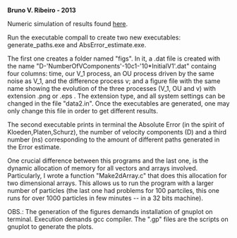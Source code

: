 **Bruno V. Ribeiro - 2013**

Numeric simulation of results found [here](https://link.springer.com/article/10.1007/s10955-013-0835-4).

Run the executable compall to create two new executables: generate_paths.exe
 and AbsError_estimate.exe.

The first one creates a folder named "figs". In it, a .dat file is created with the name "D-'NumberOfVComponents'-10c1-'10*InitialV1'.dat"
containg four columns: time, our V_1 process, an OU process driven by the same noise as V_1, and the difference process v;
and a figure file with the same name showing the evolution of the three processes (V_1, OU and v) with extension .png or .eps .
The extension type, and all system settings can be changed in the file "data2.in".
Once the executables are generated, one may only change this file in order to get different results.


The second executable prints in terminal the Absolute Error (in the spirit of
Kloeden,Platen,Schurz), the number of velocity components (D) and a third number (ns)
corresponding to the amount of different paths generated in the Error estimate.

One crucial difference between this programs and the last one, is the dynamic allocation of memory
for all vectors and arrays involved. Particularly, I wrote a function "Make2dArray.c"
that does this allocation for two dimensional arrays. This allows us to run the program
with a larger number of particles (the last one had problems for 100 partciles, this one runs
for over 1000 particles in few minutes -- in a 32 bits machine).

OBS.: 	The generation of the figures demands installation of gnuplot on terminal.
		Execution demands gcc compiler.
		The ".gp" files are the scripts on gnuplot to generate the plots.
